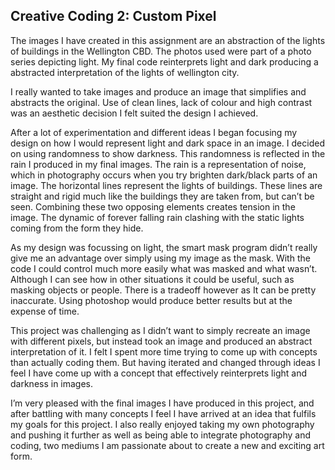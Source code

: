 ## Creative Coding 2: Custom Pixel

The images I have created in this assignment are an abstraction of the lights of buildings in the Wellington CBD. The photos used were part of a photo series depicting light. My final code reinterprets light and dark producing a abstracted interpretation of the lights of wellington city.

I really wanted to take images and produce an image that simplifies and abstracts the original. Use of clean lines, lack of colour and high contrast was an aesthetic decision I felt suited the design I achieved.

After a lot of experimentation and different ideas I began focusing my design on how I would represent light and dark space in an image. I decided on using randomness to show darkness. This randomness is reflected in the rain I produced in my final images. The rain is a representation of noise, which in photography occurs when you try brighten dark/black parts of an image. The horizontal lines represent the lights of buildings. These lines are straight and rigid much like the buildings they are taken from, but can’t be seen. Combining these two opposing elements creates tension in the image. The dynamic of forever falling rain clashing with the static lights coming from the form they hide. 

As my design was focussing on light, the smart mask program didn’t really give me an advantage over simply using my image as the mask. With the code I could control much more easily what was masked and what wasn’t. Although I can see how in other situations it could be useful, such as masking objects or people. There is a tradeoff however as It can be pretty inaccurate. Using photoshop would produce better results but at the expense of time.   

This project was challenging as I didn’t want to simply recreate an image with different pixels, but instead took an image and produced an abstract interpretation of it. I felt I spent more time trying to come up with concepts than actually coding them. But having iterated and changed through ideas I feel I have come up with a concept that effectively reinterprets light and darkness in images.

I’m very pleased with the final images I have produced in this project, and after battling  with many concepts I feel I have arrived at an idea that fulfils my goals for this project. I also really enjoyed taking my own photography and pushing it further as well as being able to integrate photography and coding, two mediums I am passionate about to create a new and exciting art form.
